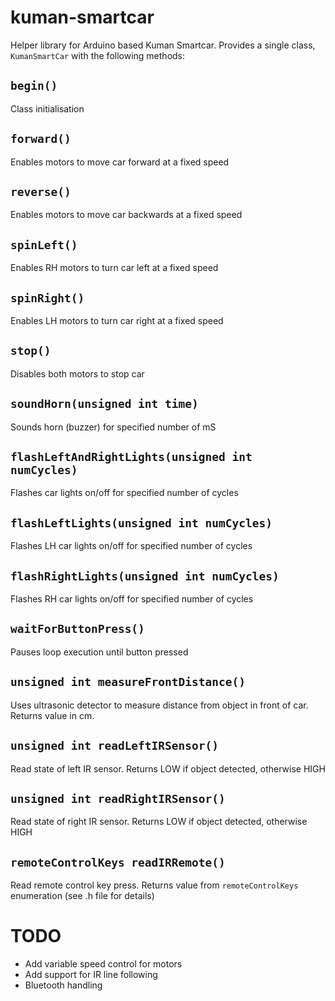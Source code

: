 # kuman-smartcar
Helper library for Arduino based Kuman Smartcar.  Provides a single class, `KumanSmartCar` with the following methods:

## `begin()`
Class initialisation

##  `forward()`
Enables motors to move car forward at a fixed speed 

##  `reverse()`
Enables motors to move car backwards at a fixed speed 

##  `spinLeft()`
Enables RH motors to turn car left at a fixed speed

##  `spinRight()`
Enables LH motors to turn car right at a fixed speed

## `stop()`
Disables both motors to stop car

## `soundHorn(unsigned int time)`
Sounds horn (buzzer) for specified number of mS

## `flashLeftAndRightLights(unsigned int numCycles)`
Flashes car lights on/off for specified number of cycles

## `flashLeftLights(unsigned int numCycles)`
Flashes LH car lights on/off for specified number of cycles

## `flashRightLights(unsigned int numCycles)`
Flashes RH car lights on/off for specified number of cycles

## `waitForButtonPress()`
Pauses loop execution until button pressed

## `unsigned int measureFrontDistance()`
Uses ultrasonic detector to measure distance from object in front of car.
Returns value in cm.

## `unsigned int readLeftIRSensor()`
Read state of left IR sensor.
Returns LOW if object detected, otherwise HIGH

## `unsigned int readRightIRSensor()`
Read state of right IR sensor.
Returns LOW if object detected, otherwise HIGH
  
## `remoteControlKeys readIRRemote()`
Read remote control key press.
Returns value from `remoteControlKeys` enumeration (see .h file for details)

# TODO
* Add variable speed control for motors
* Add support for IR line following
* Bluetooth handling
